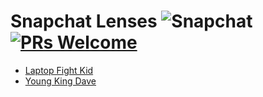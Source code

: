 # Snapchat Lenses ![Snapchat](https://img.shields.io/badge/Snapchat-Lense-FFFB01.svg?style=flat-square) [![PRs Welcome](https://img.shields.io/badge/PRs-welcome-brightgreen.svg?style=flat-square)](http://makeapullrequest.com)

-   [Laptop Fight Kid](/LaptopFightKid)
-   [Young King Dave](/YoungKingDave)
